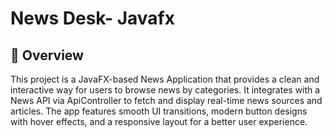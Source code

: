 
# News Desk- Javafx
## 🎨 Overview
This project is a JavaFX-based News Application that provides a clean and interactive way for users to browse news by categories. It integrates with a News API via ApiController to fetch and display real-time news sources and articles. The app features smooth UI transitions, modern button designs with hover effects, and a responsive layout for a better user experience.
